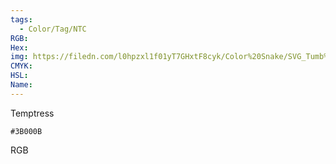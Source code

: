 ```yaml
---
tags:
  - Color/Tag/NTC
RGB:
Hex:
img: https://filedn.com/l0hpzxl1f01yT7GHxtF8cyk/Color%20Snake/SVG_Tumb%20Mass%20No%20Name/3B000B.svg
CMYK:
HSL:
Name:
---
```

Temptress
```palette
#3B000B
```
RGB
